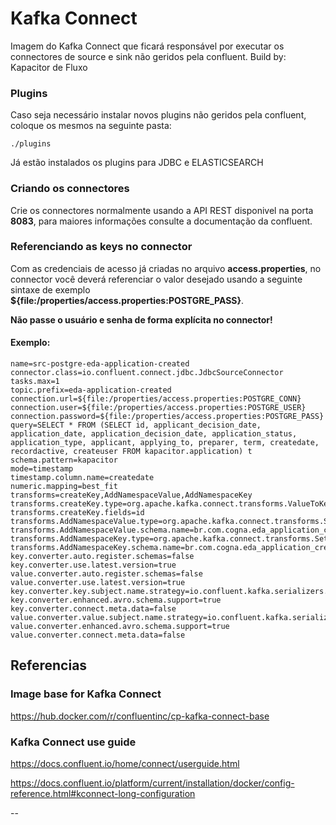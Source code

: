 # Kafka Connect 
Imagem do Kafka Connect que ficará responsável por executar os connectores de source e sink não geridos pela confluent.
Build by: Kapacitor de Fluxo           

### Plugins
Caso seja necessário instalar novos plugins não geridos pela confluent, coloque os mesmos na seguinte pasta:
```
./plugins
```
Já estão instalados os plugins para JDBC e ELASTICSEARCH

### Criando os connectores
Crie os connectores normalmente usando a API REST disponivel na porta **8083**, para maiores informações consulte a documentação da confluent.  

### Referenciando as keys no connector
Com as credenciais de acesso já criadas no arquivo **access.properties**, no connector você deverá referenciar o valor desejado usando a seguinte sintaxe de exemplo **${file:/properties/access.properties:POSTGRE_PASS}**.

**Não passe o usuário e senha de forma explícita no connector!**


#### Exemplo:
```
name=src-postgre-eda-application-created
connector.class=io.confluent.connect.jdbc.JdbcSourceConnector
tasks.max=1
topic.prefix=eda-application-created
connection.url=${file:/properties/access.properties:POSTGRE_CONN}
connection.user=${file:/properties/access.properties:POSTGRE_USER}
connection.password=${file:/properties/access.properties:POSTGRE_PASS}
query=SELECT * FROM (SELECT id, applicant_decision_date, application_date, application_decision_date, application_status, application_type, applicant, applying_to, preparer, term, createdate, recordactive, createuser FROM kapacitor.application) t
schema.pattern=kapacitor
mode=timestamp
timestamp.column.name=createdate
numeric.mapping=best_fit
transforms=createKey,AddNamespaceValue,AddNamespaceKey
transforms.createKey.type=org.apache.kafka.connect.transforms.ValueToKey
transforms.createKey.fields=id
transforms.AddNamespaceValue.type=org.apache.kafka.connect.transforms.SetSchemaMetadata$Value
transforms.AddNamespaceValue.schema.name=br.com.cogna.eda_application_created
transforms.AddNamespaceKey.type=org.apache.kafka.connect.transforms.SetSchemaMetadata$Key
transforms.AddNamespaceKey.schema.name=br.com.cogna.eda_application_created
key.converter.auto.register.schemas=false
key.converter.use.latest.version=true
value.converter.auto.register.schemas=false
value.converter.use.latest.version=true
key.converter.key.subject.name.strategy=io.confluent.kafka.serializers.subject.TopicNameStrategy
key.converter.enhanced.avro.schema.support=true
key.converter.connect.meta.data=false
value.converter.value.subject.name.strategy=io.confluent.kafka.serializers.subject.TopicNameStrategy
value.converter.enhanced.avro.schema.support=true
value.converter.connect.meta.data=false
```

## Referencias

### Image base for Kafka Connect
https://hub.docker.com/r/confluentinc/cp-kafka-connect-base

### Kafka Connect use guide
https://docs.confluent.io/home/connect/userguide.html

https://docs.confluent.io/platform/current/installation/docker/config-reference.html#kconnect-long-configuration

--
